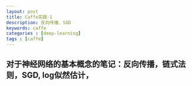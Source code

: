 ```yaml
---
layout: post
title: Caffe实践-1
description: 反向传播、SGD
keywords: caffe
categories : [deep-learning]
tags : [caffe]
---
```



对于神经网络的基本概念的笔记：反向传播，链式法则，SGD, log似然估计，
-------------------

